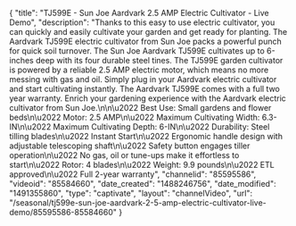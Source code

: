 {
    "title": "TJ599E - Sun Joe Aardvark 2.5 AMP Electric Cultivator - Live Demo",
    "description": "Thanks to this easy to use electric cultivator, you can quickly and easily cultivate your garden and get ready for planting. The Aardvark TJ599E electric cultivator from Sun Joe packs a powerful punch for quick soil turnover. The Sun Joe Aardvark TJ599E cultivates up to 6-inches deep with its four durable steel tines. The TJ599E garden cultivator is powered by a reliable 2.5 AMP electric motor, which means no more messing with gas and oil. Simply plug in your Aardvark electric cultivator and start cultivating instantly. The Aardvark TJ599E comes with a full two year warranty. Enrich your gardening experience with the Aardvark electric cultivator from Sun Joe.\n\n\u2022 Best Use: Small gardens and flower beds\n\u2022 Motor: 2.5 AMP\n\u2022 Maximum Cultivating Width: 6.3-IN\n\u2022 Maximum Cultivating Depth: 6-IN\n\u2022 Durability: Steel tilling blades\n\u2022 Instant Start\n\u2022 Ergonomic handle design with adjustable telescoping shaft\n\u2022 Safety button engages tiller operation\n\u2022 No gas, oil or tune-ups make it effortless to start\n\u2022 Rotor: 4 blades\n\u2022 Weight: 9.9 pounds\n\u2022 ETL approved\n\u2022 Full 2-year warranty",
    "channelid": "85595586",
    "videoid": "85584660",
    "date_created": "1488246756",
    "date_modified": "1491355860",
    "type": "captivate",
    "layout": "channelVideo",
    "url": "\/seasonal\/tj599e-sun-joe-aardvark-2-5-amp-electric-cultivator-live-demo\/85595586-85584660"
}